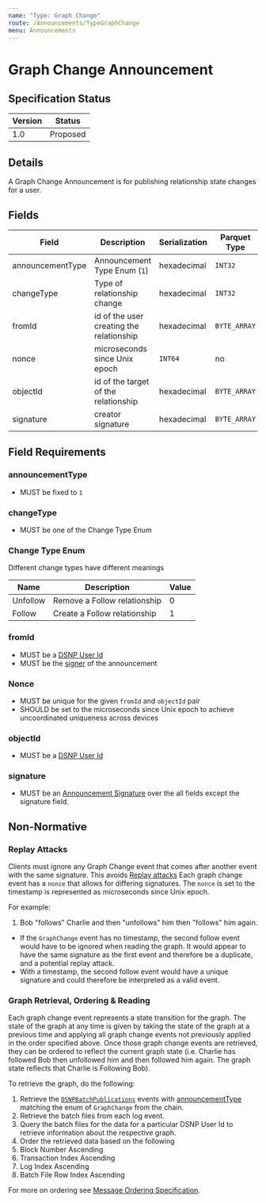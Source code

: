 ```yaml
---
name: "Type: Graph Change"
route: /Announcements/TypeGraphChange
menu: Announcements
---
```


# Graph Change Announcement

## Specification Status

| Version | Status   |
| ------  | -------- |
| 1.0     | Proposed |

## Details

A Graph Change Announcement is for publishing relationship state changes for a user.

## Fields

| Field | Description | Serialization | Parquet Type | Bloom Filter |
| ----- | ----------- | ------------- | ------------ | ------------ |
| announcementType | Announcement Type Enum (`1`) | hexadecimal | `INT32` | no |
| changeType | Type of relationship change | hexadecimal | `INT32` | no
| fromId | id of the user creating the relationship | hexadecimal | `BYTE_ARRAY` | YES
| nonce | microseconds since Unix epoch | `INT64` | no
| objectId | id of the target of the relationship | hexadecimal | `BYTE_ARRAY` | YES
| signature | creator signature | hexadecimal | `BYTE_ARRAY` | no

## Field Requirements

### announcementType

- MUST be fixed to `1`

### changeType

- MUST be one of the Change Type Enum

### Change Type Enum

Different change types have different meanings

| Name | Description | Value |
|----- | ----------- | ----- |
| Unfollow | Remove a Follow relationship | 0 |
| Follow | Create a Follow relationship | 1 |

### fromId

- MUST be a [DSNP User Id](/Identifiers#dsnp-user-id)
- MUST be the [signer](/Announcements/Signatures) of the announcement

### Nonce

- MUST be unique for the given `fromId` and `objectId` pair
- SHOULD be set to the microseconds since Unix epoch to achieve uncoordinated uniqueness across devices

### objectId

- MUST be a [DSNP User Id](/Identifiers#dsnp-user-id)

### signature

- MUST be an [Announcement Signature](/Announcements/Signatures) over the all fields except the signature field.

## Non-Normative

### Replay Attacks

Clients must ignore any Graph Change event that comes after another event with the same signature.
This avoids [Replay attacks](https://en.wikipedia.org/wiki/Replay_attack)
Each graph change event has a `nonce` that allows for differing signatures.
The `nonce` is set to the timestamp is represented as microseconds since Unix epoch.

For example:
1. Bob "follows" Charlie and then "unfollows" him then "follows" him again.
  - If the `GraphChange` event has no timestamp, the second follow event would have to be ignored when reading the graph.
    It would appear to have the same signature as the first event and therefore be a duplicate, and a potential replay attack.
  - With a timestamp, the second follow event would have a unique signature and could therefore be interpreted as a valid event.


### Graph Retrieval, Ordering & Reading
Each graph change event represents a state transition for the graph.
The state of the graph at any time is given by taking the state of the graph at a previous time and applying all graph change events not previously applied in the order specified above.
Once those graph change events are retrieved, they can be ordered to reflect the current graph state
(i.e. Charlie has followed Bob then unfollowed him and then followed him again. The graph state reflects that Charlie is Following Bob).

To retrieve the graph, do the following:
1. Retrieve the [`DSNPBatchPublications`](/BatchPublication/Publish) events with [announcementType](/Announcements/Types) matching the enum of `GraphChange` from the chain.
1. Retrieve the batch files from each log event.
1. Query the batch files for the data for a particular DSNP User Id to retrieve information about the respective graph.
1. Order the retrieved data based on the following
  1. Block Number Ascending
  1. Transaction Index Ascending
  1. Log Index Ascending
  1. Batch File Row Index Ascending

For more on ordering see [Message Ordering Specification](/Announcements/Ordering).
